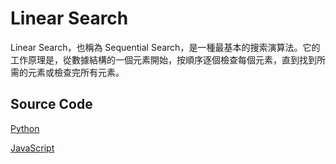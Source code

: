 # Linear Search

Linear Search，也稱為 Sequential Search，是一種最基本的搜索演算法。它的工作原理是，從數據結構的一個元素開始，按順序逐個檢查每個元素，直到找到所需的元素或檢查完所有元素。

## Source Code

[Python](https://github.com/okisdev/algorithm-samples/blob/main/Python/Searching/linear-search.py)

[JavaScript](https://github.com/okisdev/algorithm-samples/blob/main/JavaScript/Searching/linear-search.js)

